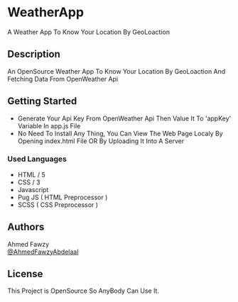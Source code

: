 # WeatherApp
A Weather App To Know Your Location By GeoLoaction

## Description

An OpenSource Weather App To Know Your Location By GeoLoaction And Fetching Data From OpenWeather Api

## Getting Started

* Generate Your Api Key From OpenWeather Api Then Value It To 'appKey' Variable In app.js File
* No Need To Install Any Thing, You Can View The Web Page Localy By Opening index.html File OR By Uploading It Into A Server

### Used Languages

* HTML / 5
* CSS / 3
* Javascript
* Pug JS ( HTML Preprocessor )
* SCSS ( CSS Preprocessor )

## Authors

Ahmed Fawzy  
[@AhmedFawzyAbdelaal](https://nafezly.com/u/AhmedFawzyAbdelaal)

## License

This Project is OpenSource So AnyBody Can Use It.
